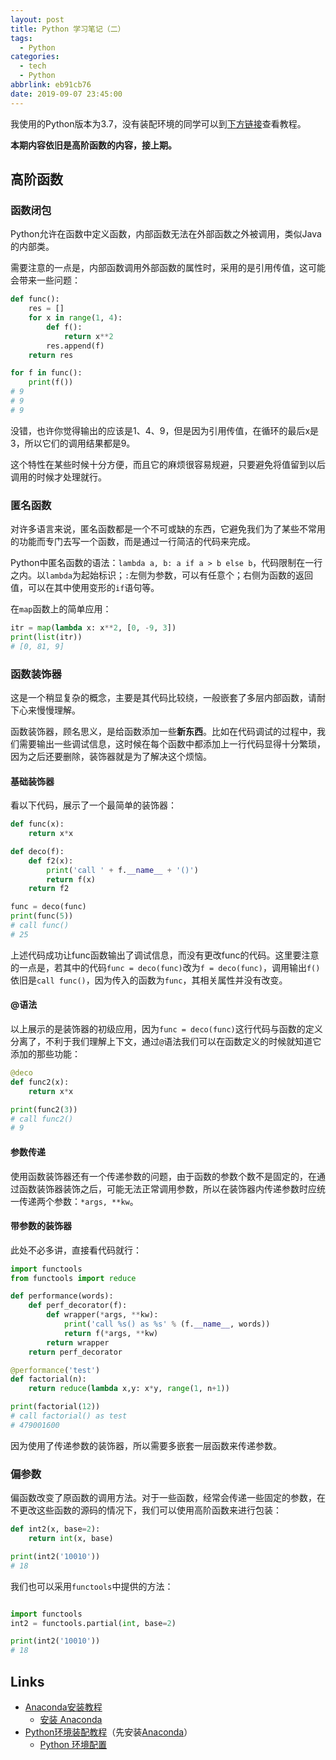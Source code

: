 ```yaml
---
layout: post
title: Python 学习笔记（二）
tags:
  - Python
categories:
  - tech
  - Python
abbrlink: eb91cb76
date: 2019-09-07 23:45:00
---
```


我使用的Python版本为3.7，没有装配环境的同学可以到[下方链接](#Links)查看教程。

**本期内容依旧是高阶函数的内容，接上期。**

## 高阶函数

### 函数闭包

Python允许在函数中定义函数，内部函数无法在外部函数之外被调用，类似Java的内部类。

需要注意的一点是，内部函数调用外部函数的属性时，采用的是引用传值，这可能会带来一些问题：

```python
def func():
    res = []
    for x in range(1, 4):
        def f():
            return x**2
        res.append(f)
    return res

for f in func():
    print(f())
# 9
# 9
# 9
```

没错，也许你觉得输出的应该是1、4、9，但是因为引用传值，在循环的最后x是3，所以它们的调用结果都是9。

这个特性在某些时候十分方便，而且它的麻烦很容易规避，只要避免将值留到以后调用的时候才处理就行。

### 匿名函数

对许多语言来说，匿名函数都是一个不可或缺的东西，它避免我们为了某些不常用的功能而专门去写一个函数，而是通过一行简洁的代码来完成。

Python中匿名函数的语法：`lambda a, b: a if a > b else b`，代码限制在一行之内。以`lambda`为起始标识；`:`左侧为参数，可以有任意个；右侧为函数的返回值，可以在其中使用变形的`if`语句等。

在`map`函数上的简单应用：

```python
itr = map(lambda x: x**2, [0, -9, 3])
print(list(itr))
# [0, 81, 9]
```

### 函数装饰器

这是一个稍显复杂的概念，主要是其代码比较绕，一般嵌套了多层内部函数，请耐下心来慢慢理解。

函数装饰器，顾名思义，是给函数添加一些**新东西**。比如在代码调试的过程中，我们需要输出一些调试信息，这时候在每个函数中都添加上一行代码显得十分繁琐，因为之后还要删除，装饰器就是为了解决这个烦恼。

#### 基础装饰器

看以下代码，展示了一个最简单的装饰器：

```python
def func(x):
    return x*x

def deco(f):
    def f2(x):
        print('call ' + f.__name__ + '()')
        return f(x)
    return f2

func = deco(func)
print(func(5))
# call func()
# 25
```

上述代码成功让func函数输出了调试信息，而没有更改func的代码。这里要注意的一点是，若其中的代码`func = deco(func)`改为`f = deco(func)`，调用输出`f()`依旧是`call func()`，因为传入的函数为`func`，其相关属性并没有改变。

#### @语法

以上展示的是装饰器的初级应用，因为`func = deco(func)`这行代码与函数的定义分离了，不利于我们理解上下文，通过`@`语法我们可以在函数定义的时候就知道它添加的那些功能：

```python
@deco
def func2(x):
    return x*x

print(func2(3))
# call func2()
# 9
```

#### 参数传递

使用函数装饰器还有一个传递参数的问题，由于函数的参数个数不是固定的，在通过函数装饰器装饰之后，可能无法正常调用参数，所以在装饰器内传递参数时应统一传递两个参数：`*args, **kw`。

#### 带参数的装饰器

此处不必多讲，直接看代码就行：

```python
import functools
from functools import reduce

def performance(words):
    def perf_decorator(f):
        def wrapper(*args, **kw):
            print('call %s() as %s' % (f.__name__, words))
            return f(*args, **kw)
        return wrapper
    return perf_decorator

@performance('test')
def factorial(n):
    return reduce(lambda x,y: x*y, range(1, n+1))

print(factorial(12))
# call factorial() as test
# 479001600
```

因为使用了传递参数的装饰器，所以需要多嵌套一层函数来传递参数。

### 偏参数

偏函数改变了原函数的调用方法。对于一些函数，经常会传递一些固定的参数，在不更改这些函数的源码的情况下，我们可以使用高阶函数来进行包装：

```python
def int2(x, base=2):
    return int(x, base)

print(int2('10010'))
# 18
```

我们也可以采用`functools`中提供的方法：

```python

import functools
int2 = functools.partial(int, base=2)

print(int2('10010'))
# 18
```

## Links

* [Anaconda安装教程](https://wilfredshen.cn/articles/d7e9d673/)
  * [安装 Anaconda](https://wilfredshen.cn/articles/d7e9d673/)
* [Python环境装配教程](https://wilfredshen.cn/articles/f1618c57/)（先安装[Anaconda](https://wilfredshen.cn/articles/d7e9d673/)）
  * [Python 环境配置](https://wilfredshen.cn/articles/f1618c57/)
